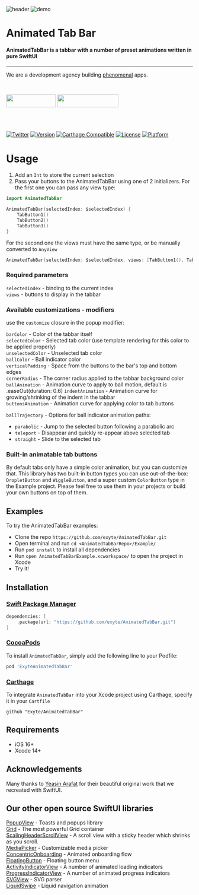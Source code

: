 ![header](https://user-images.githubusercontent.com/9447630/217482844-e5f420cf-7aa2-4684-8238-54064bbb23ba.png)
![demo](https://user-images.githubusercontent.com/9447630/217482148-8594b3ce-e6be-4e84-a65d-29915566a61a.gif)

<p><h1 align="left">Animated Tab Bar</h1></p>

<p><h4>AnimatedTabBar is a tabbar with a number of preset animations written in pure SwiftUI</h4></p>

___

<p> We are a development agency building
  <a href="https://clutch.co/profile/exyte#review-731233?utm_medium=referral&utm_source=github.com&utm_campaign=phenomenal_to_clutch">phenomenal</a> apps.</p>

</br>

<a href="https://exyte.com/contacts"><img src="https://i.imgur.com/vGjsQPt.png" width="134" height="34"></a> <a href="https://twitter.com/exyteHQ"><img src="https://i.imgur.com/DngwSn1.png" width="165" height="34"></a>

</br></br>

[![Twitter](https://img.shields.io/badge/Twitter-@exyteHQ-blue.svg?style=flat)](http://twitter.com/exyteHQ)
[![Version](https://img.shields.io/cocoapods/v/ExyteAnimatedTabBar.svg?style=flat)](http://cocoapods.org/pods/ExyteAnimatedTabBar)
[![Carthage Compatible](https://img.shields.io/badge/Carthage-compatible-0473B3.svg?style=flat)](https://github.com/Carthage/Carthage)
[![License](https://img.shields.io/cocoapods/l/ExyteAnimatedTabBar.svg?style=flat)](http://cocoapods.org/pods/ExyteAnimatedTabBar)
[![Platform](https://img.shields.io/cocoapods/p/ExyteAnimatedTabBar.svg?style=flat)](http://cocoapods.org/pods/ExyteAnimatedTabBar)

# Usage
1. Add an `Int` to store the current selection    
2. Pass your buttons to the AnimatedTabBar using one of 2 initializers. For the first one you can pass any view type:  
```swift
import AnimatedTabBar

AnimatedTabBar(selectedIndex: $selectedIndex) {
    TabButton1()
    TabButton2()
    TabButton3()
}
```

For the second one the views must have the same type, or be manually converted to `AnyView`
```swift
AnimatedTabBar(selectedIndex: $selectedIndex, views: [TabButton1(), TabButton2(), TabButton3()])
```

### Required parameters 
`selectedIndex` - binding to the current index     
`views` - buttons to display in the tabbar  

### Available customizations - modifiers
use the `customize` closure in the popup modifier:

`barColor` - Color of the tabbar itself      
`selectedColor` - Selected tab color (use template rendering for this color to be applied properly)    
`unselectedColor` - Unselected tab color     
`ballColor` - Ball indicator color    
`verticalPadding` - Space from the buttons to the bar's top and bottom edges    
`cornerRadius` - The corner radius applied to the tabbar background color     
`ballAnimation` - Animation curve to apply to ball motion, default is .easeOut(duration: 0.6)
`indentAnimation` - Animation curve for growing/shrinking of the indent in the tabbar       
`buttonsAnimation` - Animation curve for applying color to tab buttons    

`ballTrajectory` - Options for ball indicator animation paths:     
- `parabolic`  - Jump to the selected button following a parabolic arc     
- `teleport` - Disappear and quickly re-appear above selected tab
- `straight` - Slide to the selected tab        

### Built-in animatable tab buttons
By default tabs only have a simple color animation, but you can customize that. This library has two built-in button types you can use out-of-the-box: `DropletButton` and `WiggleButton`, and a super custom `ColorButton` type in the Example project. Please feel free to use them in your projects or build your own buttons on top of them.

## Examples

To try the AnimatedTabBar examples:
- Clone the repo `https://github.com/exyte/AnimatedTabBar.git`
- Open terminal and run `cd <AnimatedTabBarRepo>/Example/`
- Run `pod install` to install all dependencies
- Run `open AnimatedTabBarExample.xcworkspace/` to open the project in Xcode
- Try it!

## Installation

### [Swift Package Manager](https://swift.org/package-manager/)

```swift
dependencies: [
    .package(url: "https://github.com/exyte/AnimatedTabBar.git")
]
```

### [CocoaPods](http://cocoapods.org)

To install `AnimatedTabBar`, simply add the following line to your Podfile:

```ruby
pod 'ExyteAnimatedTabBar'
```

### [Carthage](http://github.com/Carthage/Carthage)

To integrate `AnimatedTabBar` into your Xcode project using Carthage, specify it in your `Cartfile`

```ogdl
github "Exyte/AnimatedTabBar"
```

## Requirements

* iOS 16+
* Xcode 14+ 

## Acknowledgements

Many thanks to [Yeasin Arafat](https://dribbble.com/shots/14883627-Tab-Bar-Animation) for their beautiful original work that we recreated with SwiftUI.

## Our other open source SwiftUI libraries
[PopupView](https://github.com/exyte/PopupView) - Toasts and popups library    
[Grid](https://github.com/exyte/Grid) - The most powerful Grid container    
[ScalingHeaderScrollView](https://github.com/exyte/ScalingHeaderScrollView) - A scroll view with a sticky header which shrinks as you scroll.    
[MediaPicker](https://github.com/exyte/mediapicker) - Customizable media picker     
[ConcentricOnboarding](https://github.com/exyte/ConcentricOnboarding) - Animated onboarding flow    
[FloatingButton](https://github.com/exyte/FloatingButton) - Floating button menu    
[ActivityIndicatorView](https://github.com/exyte/ActivityIndicatorView) - A number of animated loading indicators    
[ProgressIndicatorView](https://github.com/exyte/ProgressIndicatorView) - A number of animated progress indicators    
[SVGView](https://github.com/exyte/SVGView) - SVG parser    
[LiquidSwipe](https://github.com/exyte/LiquidSwipe) - Liquid navigation animation    
